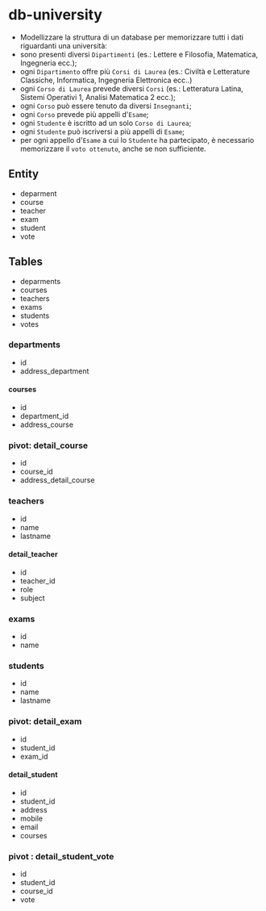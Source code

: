 # db-university

- Modellizzare la struttura di un database per memorizzare tutti i dati riguardanti una università:
- sono presenti diversi `Dipartimenti` (es.: Lettere e Filosofia, Matematica, Ingegneria ecc.);
- ogni `Dipartimento` offre più `Corsi di Laurea` (es.: Civiltà e Letterature Classiche, Informatica, Ingegneria Elettronica ecc..)
- ogni `Corso di Laurea` prevede diversi `Corsi` (es.: Letteratura Latina, Sistemi Operativi 1, Analisi Matematica 2 ecc.);
- ogni `Corso` può essere tenuto da diversi `Insegnanti`;
- ogni `Corso` prevede più appelli d'`Esame`;
- ogni `Studente` è iscritto ad un solo `Corso di Laurea`;
- ogni `Studente` può iscriversi a più appelli di `Esame`;
- per ogni appello d'`Esame` a cui lo `Studente` ha partecipato, è necessario memorizzare il `voto ottenuto`, anche se non sufficiente.
<!-- Pensiamo a quali entità (tabelle) creare per il nostro database e cerchiamo poi di stabilirne le relazioni. Infine, andiamo a definire le colonne e i tipi di dato di ogni tabella.
Utilizzare https://www.drawio.com/ per la creazione dello schema.
Esportare quindi il diagramma in pnge caricarlo nella repo come visto in classe -->

## Entity
- deparment
- course
- teacher
- exam
- student
- vote

## Tables

- deparments
- courses
- teachers
- exams
- students
- votes

### departments

- id
- address_department

#### courses

- id
- department_id
- address_course

### pivot: detail_course

- id
- course_id
- address_detail_course

### teachers

- id
- name
- lastname

#### detail_teacher

- id
- teacher_id
- role
- subject

### exams

- id
- name

### students

- id
- name
- lastname

### pivot: detail_exam

- id
- student_id
- exam_id

#### detail_student

- id
- student_id
- address
- mobile
- email
- courses

### pivot : detail_student_vote

- id
- student_id
- course_id
- vote